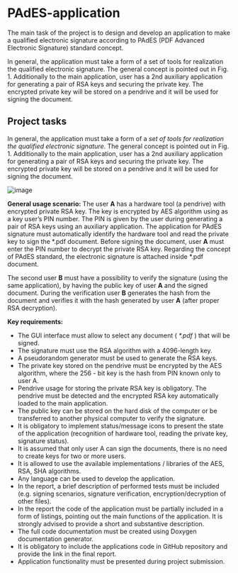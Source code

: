 # PAdES-application
The main task of the project is to design and develop an application to make a qualified electronic signature according to PAdES (PDF Advanced Electronic Signature) standard concept.

In general, the application must take a form of a set of
tools for realization the qualified electronic signature. The general concept is pointed
out in Fig. 1. Additionally to the main application, user has a 2nd auxiliary application
for generating a pair of RSA keys and securing the private key. The encrypted private
key will be stored on a pendrive and it will be used for signing the document.

## Project tasks

In general, the application must take a form of a _set of
tools for realization the qualified electronic signature_. The general concept is pointed
out in Fig. 1. Additionally to the main application, user has a 2nd auxiliary application
for generating a pair of RSA keys and securing the private key. The encrypted private
key will be stored on a pendrive and it will be used for signing the document.

![image](https://github.com/user-attachments/assets/1980c871-3329-4789-a82f-b8485cee06b4)


**General usage scenario:**
The user **A** has a hardware tool (a pendrive) with encrypted private RSA key. The
key is encrypted by AES algorithm using as a key user’s PIN number. The PIN is given
by the user during generating a pair of RSA keys using an auxiliary application. The
application for PAdES signature must automatically identify the hardware tool and read
the private key to sign the *.pdf document. Before signing the document, user **A** must
enter the PIN number to decrypt the private RSA key. Regarding the concept of PAdES
standard, the electronic signature is attached inside *.pdf document.

The second user **B** must have a possibility to verify the signature (using the same
application), by having the public key of user **A** and the signed document. During the
verification user **B** generates the hash from the document and verifies it with the hash
generated by user **A** (after proper RSA decryption).


**Key requirements:**

- The GUI interface must allow to select any document ( _*.pdf_ ) that will be signed.
- The signature must use the RSA algorithm with a 4096-length key.
- A pseudorandom generator must be used to generate the RSA keys.
- The private key stored on the pendrive must be encrypted by the AES algorithm,
    where the 256 - bit key is the hash from PIN known only to user A.
- Pendrive usage for storing the private RSA key is obligatory. The pendrive must
    be detected and the encrypted RSA key automatically loaded to the main
    application.
- The public key can be stored on the hard disk of the computer or be transferred
    to another physical computer to verify the signature.
- It is obligatory to implement status/message icons to present the state of the
    application (recognition of hardware tool, reading the private key, signature
    status).
- It is assumed that only user A can sign the documents, there is no need to create
    keys for two or more users.
- It is allowed to use the available implementations / libraries of the AES, RSA,
    SHA algorithms.
- Any language can be used to develop the application.
- In the report, a brief description of performed tests must be included (e.g.
    signing scenarios, signature verification, encryption/decryption of other files).
- In the report the code of the application must be partially included in a form of
    listings, pointing out the main functions of the application. It is strongly advised
    to provide a short and substantive description.
- The full code documentation must be created using Doxygen documentation
    generator.
- It is obligatory to include the applications code in GitHub repository and provide
    the link in the final report.
- Application functionality must be presented during project submission.
